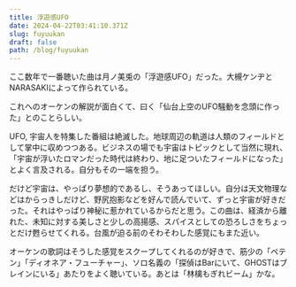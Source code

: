 ```yaml
---
title: 浮遊感UFO
date: 2024-04-22T03:41:10.371Z
slug: fuyuukan
draft: false
path: /blog/fuyuukan
---
```

ここ数年で一番聴いた曲は月ノ美兎の「浮遊感UFO」だった。大槻ケンヂとNARASAKIによって作られている。

これへのオーケンの解説が面白くて、曰く「仙台上空のUFO騒動を念頭に作った」とのことらしい。

UFO, 宇宙人を特集した番組は絶滅した。地球周辺の軌道は人類のフィールドとして掌中に収めつつある。ビジネスの場でも宇宙はトピックとして当然に現れ、「宇宙が浮いたロマンだった時代は終わり、地に足ついたフィールドになった」とよく言及される。自分もその一端を担う。

だけど宇宙は、やっぱり夢想的であるし、そうあってほしい。自分は天文物理などはからっきしだけど、野尻抱影などを好んで読んでいて、ずっと宇宙が好きだった。それはやっぱり神秘に惹かれているからだと思う。この曲は、経済から離れた、未知に対する美しさと少しの高揚感、スパイスとしての恐ろしさをちょっとだけ甦らせてくれる。台風が迫る前のそわそわした感覚にもまた近い。



オーケンの歌詞はそうした感覚をスクープしてくれるのが好きで、筋少の「ペテン」「ディオネア・フューチャー」、ソロ名義の「探偵はBarにいて、GHOSTはブレインにいる」あたりをよく聴いている。あとは「林檎もぎれビーム」かな。
